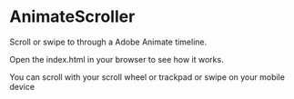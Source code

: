 # AnimateScroller

Scroll or swipe to through a Adobe Animate timeline. 

Open the index.html in your browser to see how it works. 

You can scroll with your scroll wheel or trackpad or swipe on your mobile device
